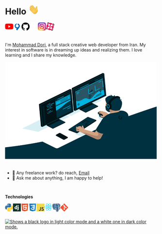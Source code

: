 # Hello <img src="img/hand.gif" width="35px">

<a target="_blank" href="https://www.youtube.com/channel/UC8PIMbjxztHeiBWZRpblp2A">
  <img align="left" alt="Dori Learn Youtube" width="27px" src="img/youtube.svg" />
</a>
<a target="_blank" href="https://virgool.io/@dori-dev">
  <img align="left" alt="Dori Virgool" width="27px" src="img/virgool.png" />
</a>

[<img align="left" alt="Github" width="27px" src="img/github2.png" />](https://github.com/dori-dev#gh-light-mode-only)

[<img align="left" alt="Github" width="27px" src="img/github.png" />](https://github.com/dori-dev#gh-dark-mode-only)

<a target="_blank" href="https://www.instagram.com">
  <img align="left" alt="Mohammad Instagram" width="27px" src="img/instagram.png" />
</a>
<a target="_blank" href="https://www.aparat.com/dori.dev">
  <img align="left" alt="Mohammad Aparat" width="27px" src="img/aparat.png" />
</a>

<!-- <a href="https://twitter.com">
  <img align="left" alt="Mohammad Twitter" width="27px" src="img/twitter.svg" />
</a>
<a href="https://www.linkedin.com">
  <img align="left" alt="Mohammad Linkedin" width="27px" src="img/linkedin.svg" />
</a> -->

<br />
<br />
<br />

I'm [Mohammad Dori](https://github.com/dori-dev), a full stack creative web developer from Iran. My interest in software is in dreaming up ideas and realizing them. I love learning and I share my knowledge.

<img alt="GIF" src="img/code.gif" width="500" height="320" style="margin-bottom: 20px;" />

- 💼 Any freelance work? do reach, [Email](mailto:mr.dori.dev@gmail.com)
- 💬 Ask me about anything, I am happy to help!

<br />

**Technologies**

<img align="left" alt="Python" width="26px" src="img/python.png" />
<img align="left" alt="Django" width="26px" src="img/django.png" />
<img align="left" alt="HTML5" width="26px" src="img/html.svg" />
<img align="left" alt="CSS3" width="26px" src="img/css.svg" />
<img align="left" alt="JavaScript" width="26px" src="img/javascript.png" />
<img align="left" alt="React" width="26px" src="img/react.png" />
<img align="left" alt="PostgreSQL" width="26px" src="img/postgresql.png" />
<img align="left" alt="Git" width="26px" src="img/git.png" />

<br />
<br />
<br />


<!-- https://github-readme-stats.vercel.app/api?username=dori-dev&hide=prs&show_icons=true&theme=vue&hide_border=true&bg_color=ffffff00 -->

<a href="https://github.com/dori-dev">
  <picture>
  <source media="(prefers-color-scheme: dark)" srcset="https://github-readme-stats.vercel.app/api?username=dori-dev&hide=prs&show_icons=true&theme=react&hide_border=true&bg_color=ffffff00">
  <source media="(prefers-color-scheme: light)" srcset="https://github-readme-stats.vercel.app/api?username=dori-dev&hide=prs&show_icons=true&theme=vue&hide_border=true&bg_color=ffffff00">
  <img alt="Shows a black logo in light color mode and a white one in dark color mode." src="https://github-readme-stats.vercel.app/api?username=dori-dev&hide=prs&show_icons=true&theme=vue&hide_border=true&bg_color=ffffff00">
  </picture>
</a>
